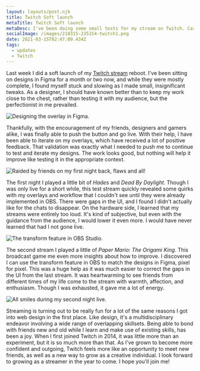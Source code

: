 ```yaml
---
layout: layouts/post.njk
title: Twitch Soft launch
metaTitle: Twitch Soft launch
metaDesc: I've been doing some small tests for my stream on Twitch. Care to join me?
socialImage: /images/210315-235154-twitch1.png
date: 2021-03-15T02:47:09.434Z
tags:
  - updates
  - Twitch
---
```

Last week I did a soft launch of my [Twitch stream](https://twitch.tv/gynesys) reboot. I've been sitting on designs in Figma for a month or two now, and while they were mostly complete, I found myself stuck and slowing as I made small, insignificant tweaks. As a designer, I should have known better than to keep my work close to the chest, rather than testing it with my audience, but the perfectionist in me prevailed. 

![Designing the overlay in Figma.](/images/210315-233035-figma.png "Designing the overlay in Figma.")

Thankfully, with the encouragement of my friends, designers and gamers alike, I was finally able to push the button and go live. With their help, I have been able to iterate on my overlays, which have received a lot of positive feedback. That validation was exactly what I needed to push me to continue to test and iterate my designs. The work looks good, but nothing will help it improve like testing it in the appropriate context.

![Raided by friends on my first night back, flaws and all!](/images/210315-235154-twitch1.png "Raided by friends on my first night back, flaws and all!")

The first night I played a little bit of _Hades_ and _Dead By Daylight_. Though I was only live for a short while, this test stream quickly revealed some quirks with my overlays and workflow that I couldn't see until they were already implemented in OBS. There were gaps in the UI, and I found I didn't actually like for the chats to disappear. On the hardware side, I learned that my streams were entirely too loud. It's kind of subjective, but even with the guidance from the audience, I would lower it even more. I would have never learned that had I not gone live.

![The transform feature in OBS Studio.](/images/210316-002948-obs.png)

The second stream I played a little of _Paper Mario: The Origami King_. This broadcast game me even more insights about how to improve. I discovered I can use the transform feature in OBS to match the designs in Figma, pixel for pixel. This was a huge help as it was much easier to correct the gaps in the UI from the last stream. It was heartwarming to see friends from different times of my life come to the stream with warmth, affection, and enthusiasm. Though I was exhausted, it gave me a lot of energy.

![All smiles during my second night live.](/images/210315-234835-twitch2.png "All smiles during my second night live.")

Streaming is turning out to be really fun for a lot of the same reasons I got into web design in the first place. Like design, it's a multidisciplinary endeavor involving a wide range of overlapping skillsets. Being able to bond with friends new and old while I learn and make use of existing skills, has been a joy. When I first joined Twitch in 2014, it was little more than an experiment, but it is so much more than that. As I've grown to become more confident and outgoing, Twitch feels more like an opportunity to meet new friends, as well as a new way to grow as a creative individual. I look forward to growing as a streamer in the year to come. I hope you'll join me!
